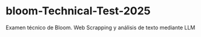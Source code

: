 # bloom-Technical-Test-2025
Examen técnico de Bloom. Web Scrapping y análisis de texto mediante LLM
